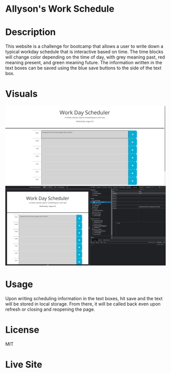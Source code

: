 # Allyson's Work Schedule

# Description

This website is a challenge for bootcamp that allows a user to write down a typical workday schedule that is interactive based on time. The time blocks will change color depending on the time of day, with grey meaning past, red meaning present, and green meaning future. The information written in the text boxes can be saved using the blue save buttons to the side of the text box.

# Visuals
![Alt text](<assets/images/Screenshot 2023-08-02 175511.png>)
![Alt text](<assets/images/Screenshot 2023-08-02 175538.png>)

# Usage

Upon writing scheduling information in the text boxes, hit save and the text will be stored in local storage. From there, it will be called back even upon refresh or closing and reopening the page.

# License

MIT

# Live Site